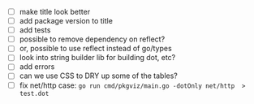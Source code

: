 * [ ] make title look better
* [ ] add package version to title
* [ ] add tests
* [ ] possible to remove dependency on reflect?
* [ ] or, possible to use reflect instead of go/types
* [ ] look into string builder lib for building dot, etc?
* [ ] add errors
* [ ] can we use CSS to DRY up some of the tables?
* [ ] fix net/http case: `go run cmd/pkgviz/main.go -dotOnly net/http  > test.dot`
